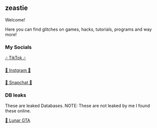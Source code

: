 ## zeastie

Welcome!

Here you can find glitches on games, hacks, tutorials, programs and way more!

### My Socials

[🎶 TikTok 🎶](https://tiktok.com/@wi.ps)

###

[📸 Instgram 📸](https://www.instagram.com/g59.nico/)

###

[👻 Snapchat 👻](https://www.snapchat.com/add/wi.ps)


### DB leaks 

These are leaked Databases. NOTE: These are not leaked by me I found these online.

[🌙 Lunar GTA](https://www.lunarmenu.com/database.html)





